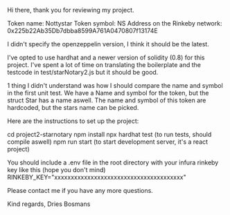 Hi there, thank you for reviewing my project.

Token name: Nottystar
Token symbol: NS
Address on the Rinkeby network: 0x225b22Ab35Db7dbba8599A761A0470807f13174E

I didn't specify the openzeppelin version, I think it should be the latest.

I've opted to use hardhat and a newer version of solidity (0.8) for this project. I've 
spent a lot of time on translating the boilerplate and the testcode in test/starNotary2.js
but it should be good.

1 thing I didn't understand was how I should compare the name and symbol in the first
unit test. We have a Name and symbol for the token, but the struct Star has a name aswell.
The name and symbol of this token are hardcoded, but the stars name can be picked.

Here are the instructions to set up the project:

cd project2-starnotary
npm install
npx hardhat test (to run tests, should compile aswell)
npm run start (to start development server, it's a react project)

You should include a .env file in the root directory with your infura rinkeby key like this (hope you don't mind)
RINKEBY_KEY="xxxxxxxxxxxxxxxxxxxxxxxxxxxxxxxxxxxxxxx"

Please contact me if you have any more questions.

Kind regards,
Dries Bosmans
